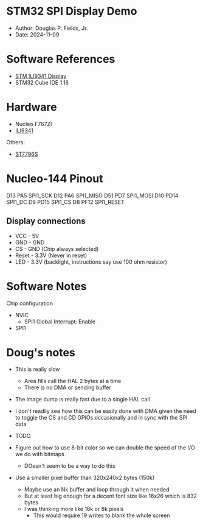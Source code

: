 # STM32 SPI Display Demo

* Author: Douglas P. Fields, Jr.
* Date: 2024-11-09

# Software References

* [STM ILI9341 Display](https://github.com/afiskon/stm32-ili9341?tab=readme-ov-file)
* STM32 Cube IDE 1.16

# Hardware

* Nucleo F767ZI
* [ILI9341](https://www.pjrc.com/store/display_ili9341_touch.html)

Others:

* [ST7796S](http://www.lcdwiki.com/4.0inch_SPI_Module_ST7796)

# Nucleo-144 Pinout

D13 PA5  SPI1_SCK
D12 PA6  SPI1_MISO
D51 PD7  SPI1_MOSI
D10 PD14 SPI1_DC
D9  PD15 SPI1_CS
D8  PF12 SPI1_RESET

## Display connections

* VCC - 5V
* GND - GND
* CS - GND (Chip always selected)
* Reset - 3.3V (Never in reset)
* LED - 3.3V (backlight, instructions say use 100 ohm resistor)

# Software Notes

Chip configuration
* NVIC
  * SPI1 Global Interrupt: Enable
* SPI1

# Doug's notes

* This is really slow
  * Area fills call the HAL 2 bytes at a time
  * There is no DMA or sending buffer
* The image dump is really fast due to a single HAL call
* I don't readily see how this can be easily done with DMA
  given the need to toggle the CS and CD GPIOs occasionally
  and in sync with the SPI data  
  
  
* TODO

* Figure out how to use 8-bit color so we can double the speed
  of the I/O we do with bitmaps
  * DOesn't seem to be a way to do this
* Use a smaller pixel buffer than 320x240x2 bytes (150k)
  * Maybe use an Nk buffer and loop through it when needed
  * But at least big enough for a decent font size like 16x26
    which is 832 bytes
  * I was thinking more like 16k or 8k pixels
    * This would require 19 writes to blank the whole screen
